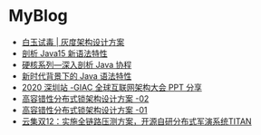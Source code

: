 # MyBlog

* [白玉试毒 | 灰度架构设计方案](https://xie.infoq.cn/article/61868b3f66de36d32a5f1434f)<br>
* [剖析 Java15 新语法特性](https://xie.infoq.cn/article/92ba88c7926b5f5c6fbc11830)<br>
* [硬核系列—深入剖析 Java 协程](https://xie.infoq.cn/article/cef6d2931a54f85142d863db7)<br>
* [新时代背景下的 Java 语法特性](https://xie.infoq.cn/article/655943e5f85e6f79ffbd03047)<br>
* [2020 深圳站 -GIAC 全球互联网架构大会 PPT 分享](https://xie.infoq.cn/article/7e63991871391e04c6f6442cb)<br>
* [高容错性分布式锁架构设计方案 -02](https://xie.infoq.cn/article/545a3accd173d6517ebd0ad59)<br>
* [高容错性分布式锁架构设计方案 -01](https://xie.infoq.cn/article/4d571787a3280ef3094338f9b)<br>
* [云集双12：实施全链路压测方案，开源自研分布式军演系统TITAN](https://www.infoq.cn/article/yunjiweidian-12.12)
